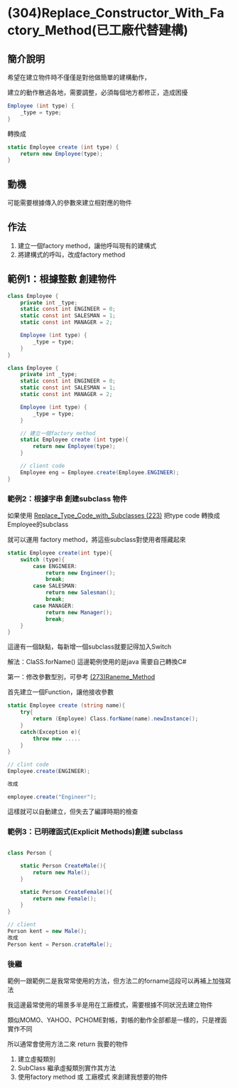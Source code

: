 # (304)Replace_Constructor_With_Factory_Method(已工廠代替建構)

## 簡介說明

希望在建立物件時不僅僅是對他做簡單的建構動作，

建立的動作散過各地，需要調整，必須每個地方都修正，造成困擾

``` cs
Employee (int type) {
    _type = type;
}
```

轉換成

``` cs
static Employee create (int type) {
    return new Employee(type);
}
```

## 動機

可能需要根據傳入的參數來建立相對應的物件

## 作法

1. 建立一個factory method，讓他呼叫現有的建構式
2. 將建構式的呼叫，改成factory method

## 範例1：根據整數 創建物件

```cs
class Employee {
    private int _type;
    static const int ENGINEER = 0;
    static const int SALESMAN = 1;
    static const int MANAGER = 2;

    Employee (int type) {
        _type = type;
    }
}

```

```cs
class Employee {
    private int _type;
    static const int ENGINEER = 0;
    static const int SALESMAN = 1;
    static const int MANAGER = 2;

    Employee (int type) {
        _type = type;
    }

    // 建立一個factory method
    static Employee create (int type){
        return new Employee(type);
    }

    // client code
    Employee eng = Employee.create(Employee.ENGINEER);
}

```

### 範例2：根據字串 創建subclass 物件

如果使用 [Replace_Type_Code_with_Subclasses (223)]((223)Replace_Type_Code_with_Subclasses.md) 把type code 轉換成 Employee的subclass

就可以運用 factory method，將這些subclass對使用者隱藏起來

```cs
static Employee create(int type){
    switch (type){
        case ENGINEER:
            return new Engineer();
            break;
        case SALESMAN:
            return new Salesman();
            break;
        case MANAGER:
            return new Manager();
            break;
    }
}

```

這邊有一個缺點，每新增一個subclass就要記得加入Switch

解法：ClaSS.forName() 這邊範例使用的是java 需要自己轉換C#

第一：修改參數型別，可參考 [(273)Raneme_Method]((273)Raneme_Method.md)

首先建立一個Function，讓他接收參數

```cs
static Employee create (string name){
    try{
        return (Employee) Class.forName(name).newInstance();
    }
    catch(Exception e){
        throw new .....
    }
}

// clint code
Employee.create(ENGINEER);

改成

employee.create("Engineer");

```

這樣就可以自動建立，但失去了編譯時期的檢查

### 範例3：已明確函式(Explicit Methods)創建 subclass

``` cs

class Person {

    static Person CreateMale(){
        return new Male();
    }

    static Person CreateFemale(){
        return new Female();
    }
}

// client
Person kent = new Male();
改成
Person kent = Person.crateMale();

```

### 後繼

範例一跟範例二是我常常使用的方法，但方法二的forname這段可以再補上加強寫法

我這邊最常使用的場景多半是用在工廠模式，需要根據不同狀況去建立物件

類似MOMO、YAHOO、PCHOME對帳，對帳的動作全部都是一樣的，只是裡面實作不同

所以通常會使用方法二來 return 我要的物件

1. 建立虛擬類別
2. SubClass 繼承虛擬類別實作其方法
3. 使用factory method 或 工廠模式 來創建我想要的物件
